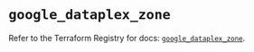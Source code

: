# `google_dataplex_zone`

Refer to the Terraform Registry for docs: [`google_dataplex_zone`](https://registry.terraform.io/providers/hashicorp/google/6.35.0/docs/resources/dataplex_zone).
